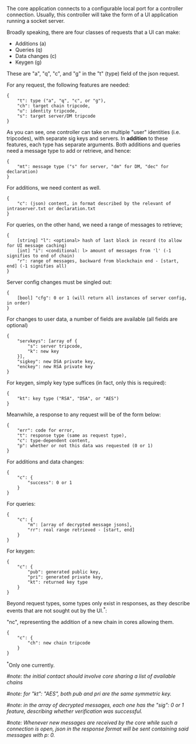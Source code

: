 The core application connects to a configurable local port for a controller connection.
Usually, this controller will take the form of a UI application running a socket server.

Broadly speaking, there are four classes of requests that a UI can make:
- Additions (a)
- Queries (q)
- Data changes (c)
- Keygen (g)

These are "a", "q", "c", and "g" in the "t" (type) field of the json request.

For any request, the following features are needed:
```
{
    "t": type ("a", "q", "c", or "g"),
    "ch": target chain tripcode,
    "u": identity tripcode,
    "s": target server/DM tripcode
}
```
As you can see, one controller can take on multiple "user" identities (i.e. tripcodes), with separate sig keys and servers.
In **addition** to these features, each type has separate arguments.
Both additions and queries need a message type to add or retrieve, and hence:
```
{
    "mt": message type ("s" for server, "dm" for DM, "dec" for declaration)
}
```
For additions, we need content as well. 
```
{
    "c": (json) content, in format described by the relevant of intraserver.txt or declaration.txt
}
```
For queries, on the other hand, we need a range of messages to retrieve;
```
{
    [string] "l": <optional> hash of last block in record (to allow for UI message caching)
    [int] "i": <conditional: l> amount of messages from 'l' (-1 signifies to end of chain)
    "r": range of messages, backward from blockchain end - [start, end] (-1 signifies all)
}
```
Server config changes must be singled out:
```
{
    [bool] "cfg": 0 or 1 (will return all instances of server config, in order)
}
```
For changes to user data, a number of fields are available (all fields are optional)
```
{
    "servkeys": [array of {
        "s": server tripcode,
        "k": new key
    }],
    "sigkey": new DSA private key,
    "enckey": new RSA private key
}
```
For keygen, simply key type suffices (in fact, only this is required):
```
{
    "kt": key type ("RSA", "DSA", or "AES")
}
```
Meanwhile, a response to any request will be of the form below:
```
{
    "err": code for error,
    "t": response type (same as request type),
    "c": type-dependent content,
    "p": whether or not this data was requested (0 or 1)
}
```
For additions and data changes:
```
{
    "c": {
        "success": 0 or 1
    }
}
```
For queries:
```
{
    "c": {
        "m": [array of decrypted message jsons],
        "rr": real range retrieved - [start, end]
    }
}
```
For keygen:
```
{
    "c": {
        "pub": generated public key,
        "pri": generated private key,
        "kt": returned key type
    }
}
```
Beyond request types, some types only exist in responses, as they describe events that are not sought out by the UI.<sup>*</sup>:

"nc", representing the addition of a new chain in cores allowing them.
```
{
    "c": {
        "ch": new chain tripcode
    }
}
```

<sup>*</sup>Only one currently.

*#note: the initial contact should involve core sharing a list of available chains*

*#note: for "kt": "AES", both pub and pri are the same symmetric key.*

*#note: in the array of decrypted messages, each one has the "sig": 0 or 1 feature, describing whether verification was successful.*

*#note: Whenever new messages are received by the core while such a connection is open, json in the response format will be sent containing said messages with p: 0.*
